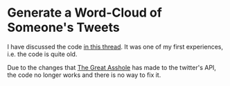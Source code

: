 # Generate a Word-Cloud of Someone's Tweets
I have discussed the code [in this thread](https://twitter.com/polfosol/status/1229037431934136320). It was one of my first experiences, i.e. the code is quite old.

Due to the changes that [The Great Asshole](https://twitter.com/elonmusk) has made to the twitter's API, the code no longer works and there is no way to fix it.
